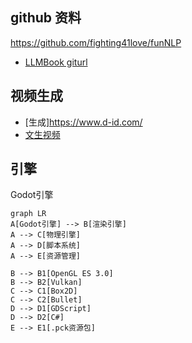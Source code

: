 ## github 资料
https://github.com/fighting41love/funNLP

- [LLMBook giturl](https://github.com/RUCAIBox/LLMSurvey)


## 视频生成
- [生成]https://www.d-id.com/
- [文生视频](https://www.synthesia.io/demo-thank-you)


## 引擎
Godot引擎

``` mermaid
graph LR
A[Godot引擎] --> B[渲染引擎]
A --> C[物理引擎]
A --> D[脚本系统]
A --> E[资源管理]

B --> B1[OpenGL ES 3.0]
B --> B2[Vulkan]
C --> C1[Box2D] 
C --> C2[Bullet]
D --> D1[GDScript]
D --> D2[C#]
E --> E1[.pck资源包]
```